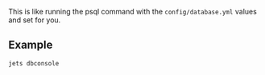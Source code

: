 This is like running the psql command with the `config/database.yml` values and set for you.

## Example

    jets dbconsole
